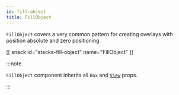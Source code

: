 ```yaml
---
id: fill-object
title: FillObject
---
```


`FillObject` covers a very common pattern for creating overlays with position absolute and zero positioning.

[[ snack id="stacks-fill-object" name="FillObject" ]]

:::note

`FillObject` component inherits all `Box` and [`View`](https://reactnative.dev/docs/view) props.

:::
